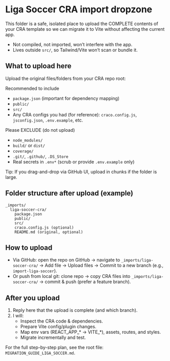 # Liga Soccer CRA import dropzone

This folder is a safe, isolated place to upload the COMPLETE contents of your CRA template so we can migrate it to Vite without affecting the current app.

- Not compiled, not imported, won’t interfere with the app.
- Lives outside `src/`, so Tailwind/Vite won’t scan or bundle it.

## What to upload here
Upload the original files/folders from your CRA repo root:

Recommended to include
- `package.json` (important for dependency mapping)
- `public/`
- `src/`
- Any CRA configs you had (for reference): `craco.config.js`, `jsconfig.json`, `.env.example`, etc.

Please EXCLUDE (do not upload)
- `node_modules/`
- `build/` or `dist/`
- `coverage/`
- `.git/`, `.github/`, `.DS_Store`
- Real secrets in `.env*` (scrub or provide `.env.example` only)

Tip: If you drag-and-drop via GitHub UI, upload in chunks if the folder is large.

## Folder structure after upload (example)
```
_imports/
  liga-soccer-cra/
    package.json
    public/
    src/
    craco.config.js (optional)
    README.md (original, optional)
```

## How to upload
- Via GitHub: open the repo on GitHub → navigate to `_imports/liga-soccer-cra/` → Add file → Upload files → Commit to a new branch (e.g., `import-liga-soccer`).
- Or push from local git: clone repo → copy CRA files into `_imports/liga-soccer-cra/` → commit & push (prefer a feature branch).

## After you upload
1) Reply here that the upload is complete (and which branch).
2) I will:
   - Inspect the CRA code & dependencies.
   - Prepare Vite config/plugin changes.
   - Map env vars (REACT_APP_* → VITE_*), assets, routes, and styles.
   - Migrate incrementally and test.

For the full step-by-step plan, see the root file: `MIGRATION_GUIDE_LIGA_SOCCER.md`.
